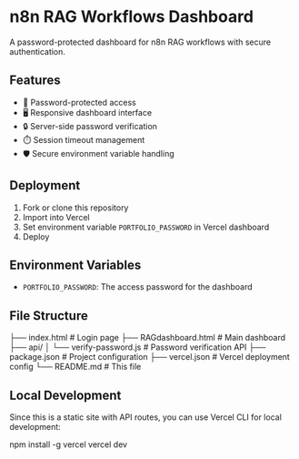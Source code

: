 # n8n RAG Workflows Dashboard

A password-protected dashboard for n8n RAG workflows with secure authentication.

## Features

- 🔐 Password-protected access
- 🖥️ Responsive dashboard interface
- 🔒 Server-side password verification
- ⏱️ Session timeout management
- 🛡️ Secure environment variable handling

## Deployment

1. Fork or clone this repository
2. Import into Vercel
3. Set environment variable `PORTFOLIO_PASSWORD` in Vercel dashboard
4. Deploy

## Environment Variables

- `PORTFOLIO_PASSWORD`: The access password for the dashboard

## File Structure

├── index.html # Login page
├── RAGdashboard.html # Main dashboard
├── api/
│ └── verify-password.js # Password verification API
├── package.json # Project configuration
├── vercel.json # Vercel deployment config
└── README.md # This file



## Local Development

Since this is a static site with API routes, you can use Vercel CLI for local development:

npm install -g vercel
vercel dev

